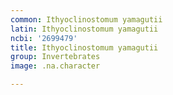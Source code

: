 ```yaml
---
common: Ithyoclinostomum yamagutii
latin: Ithyoclinostomum yamagutii
ncbi: '2699479'
title: Ithyoclinostomum yamagutii
group: Invertebrates
image: .na.character

---
```

